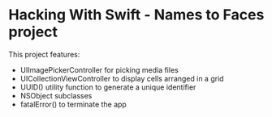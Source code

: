 # Hacking With Swift - Names to Faces project

This project features:
- UIImagePickerController for picking media files
- UICollectionViewController to display cells arranged in a grid
- UUID() utility function to generate a unique identifier
- NSObject subclasses
- fatalError() to terminate the app
